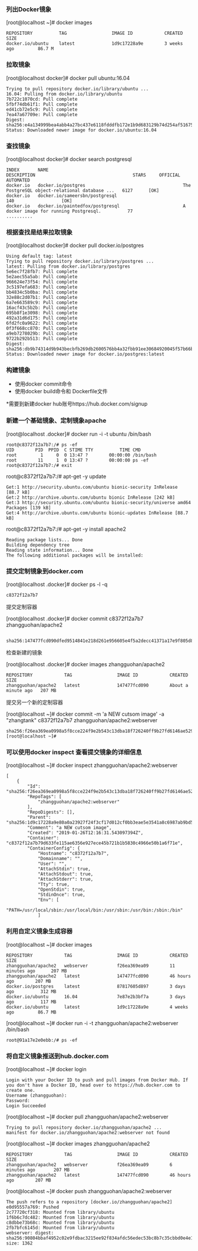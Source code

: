 ### 列出Docker镜象

[root@localhost ~]# docker images

```
REPOSITORY          TAG                 IMAGE ID            CREATED             SIZE
docker.io/ubuntu    latest              1d9c17228a9e        3 weeks ago         86.7 M
```
### 拉取镜象
[root@localhost docker]# docker pull ubuntu:16.04

```
Trying to pull repository docker.io/library/ubuntu ... 
16.04: Pulling from docker.io/library/ubuntu
7b722c1070cd: Pull complete 
5fbf74db61f1: Pull complete 
ed41cb72e5c9: Pull complete 
7ea47a67709e: Pull complete 
Digest: sha256:e4a134999bea4abb4a27bc437e6118fdddfb172e1b9d683129b74d254af51675
Status: Downloaded newer image for docker.io/ubuntu:16.04
```

### 查找镜象

[root@localhost docker]#  docker search postgresql

```
INDEX       NAME                                                   DESCRIPTION                                     STARS     OFFICIAL   AUTOMATED
docker.io   docker.io/postgres                                     The PostgreSQL object-relational database ...   6127      [OK]       
docker.io   docker.io/sameersbn/postgresql                                                                         140                  [OK]
docker.io   docker.io/paintedfox/postgresql                        A docker image for running Postgresql.          77 
..........
```

### 根据查找是结果拉取镜象
[root@localhost docker]# docker pull docker.io/postgres

```
Using default tag: latest
Trying to pull repository docker.io/library/postgres ... 
latest: Pulling from docker.io/library/postgres
5e6ec7f28fb7: Pull complete 
5e2aec55a5ab: Pull complete 
966624e73f54: Pull complete 
3c5197efa683: Pull complete 
bb4834c5b0ba: Pull complete 
32e88c2d07b1: Pull complete 
6a7e663589c9: Pull complete 
16acf43c5b2b: Pull complete 
695b8f1e3098: Pull complete 
492a31d6d175: Pull complete 
6fd2fc0a9622: Pull complete 
0f3f668cc870: Pull complete 
a9eb7278029b: Pull complete 
9722b292b513: Pull complete 
Digest: sha256:db9b74314d9b943becbfb269db2600576bb4a32fbb91ee30684920045f57b66b
Status: Downloaded newer image for docker.io/postgres:latest
```
### 构建镜象


- 使用docker commit命令
- 使用docker build命令和 Dockerfile文件

*需要到新建docker hub账号https://hub.docker.com/signup

### 新建一个基础镜象、定制镜象apache
[root@localhost .docker]# docker  run -i -t ubuntu /bin/bash

```
root@c8372f12a7b7:/# ps -ef
UID        PID  PPID  C STIME TTY          TIME CMD
root         1     0  0 13:47 ?        00:00:00 /bin/bash
root        11     1  0 13:47 ?        00:00:00 ps -ef
root@c8372f12a7b7:/# exit
```

root@c8372f12a7b7:/# apt-get -y update

```
Get:1 http://security.ubuntu.com/ubuntu bionic-security InRelease [88.7 kB]
Get:2 http://archive.ubuntu.com/ubuntu bionic InRelease [242 kB]
Get:3 http://security.ubuntu.com/ubuntu bionic-security/universe amd64 Packages [139 kB]
Get:4 http://archive.ubuntu.com/ubuntu bionic-updates InRelease [88.7 kB]         
```
root@c8372f12a7b7:/# apt-get -y  install apache2

```
Reading package lists... Done
Building dependency tree       
Reading state information... Done
The following additional packages will be installed:
```


### 提交定制镜象到docker.com

[root@localhost .docker]# docker ps -l -q
```
c8372f12a7b7
```

提交定制容器

[root@localhost .docker]# docker commit c8372f12a7b7 zhangguohan/apache2
```

sha256:147477fcd090dfed9514841e218d261e956605e4f5a2decc41371a17e9f805d8
```
检查新建的镜象

[root@localhost .docker]# docker images zhangguohan/apache2
```
REPOSITORY            TAG                 IMAGE ID            CREATED              SIZE
zhangguohan/apache2   latest              147477fcd090        About a minute ago   207 MB
```
提交另一个新的定制容器

[root@localhost ~]# docker commit -m 'a NEW cutsom image' -a "zhangtank" c8372f12a7b7  zhangguohan/apache2:webserver
```
sha256:f26ea369ea0998a5f8cce224f9e2b543c13dba18f726240ff9b27fd6146ae529
[root@localhost ~]# 
```

### 可以使用docker inspect 查看提交镜象的详细信息

[root@localhost ~]# docker inspect zhangguohan/apache2:webserver

```
[
    {
        "Id": "sha256:f26ea369ea0998a5f8cce224f9e2b543c13dba18f726240ff9b27fd6146ae529",
        "RepoTags": [
            "zhangguohan/apache2:webserver"
        ],
        "RepoDigests": [],
        "Parent": "sha256:1d9c17228a9e80a0a23927f24f3cf17d012cf0bb3eae5e3541a8c6987ab9bd5a",
        "Comment": "a NEW cutsom image",
        "Created": "2019-01-26T12:16:31.543097394Z",
        "Container": "c8372f12a7b79d633fe115ae6356e927ece45b721b1b5830c4966e50b1a6f71e",
        "ContainerConfig": {
            "Hostname": "c8372f12a7b7",
            "Domainname": "",
            "User": "",
            "AttachStdin": true,
            "AttachStdout": true,
            "AttachStderr": true,
            "Tty": true,
            "OpenStdin": true,
            "StdinOnce": true,
            "Env": [
                "PATH=/usr/local/sbin:/usr/local/bin:/usr/sbin:/usr/bin:/sbin:/bin"
            ]
 ```

 
### 利用自定义镜象生成容器

[root@localhost ~]# docker images

```
REPOSITORY            TAG                 IMAGE ID            CREATED             SIZE
zhangguohan/apache2   webserver           f26ea369ea09        11 minutes ago      207 MB
zhangguohan/apache2   latest              147477fcd090        46 hours ago        207 MB
docker.io/postgres    latest              87817605d897        3 days ago          312 MB
docker.io/ubuntu      16.04               7e87e2b3bf7a        3 days ago          117 MB
docker.io/ubuntu      latest              1d9c17228a9e        4 weeks ago         86.7 MB
```

[root@localhost ~]# docker run -i -t zhangguohan/apache2:webserver /bin/bash

```
root@91a17e2e0ebb:/# ps -ef
```

### 将自定义镜象推送到hub.docker.com

[root@localhost ~]#  docker login

```
Login with your Docker ID to push and pull images from Docker Hub. If you don't have a Docker ID, head over to https://hub.docker.com to create one.
Username (zhangguohan): 
Password: 
Login Succeeded
```
[root@localhost ~]# docker pull  zhangguohan/apache2:webserver

```
Trying to pull repository docker.io/zhangguohan/apache2 ... 
manifest for docker.io/zhangguohan/apache2:webserver not found

```
[root@localhost ~]# docker images zhangguohan/apache2

```
REPOSITORY            TAG                 IMAGE ID            CREATED             SIZE
zhangguohan/apache2   webserver           f26ea369ea09        6 minutes ago       207 MB
zhangguohan/apache2   latest              147477fcd090        46 hours ago        207 MB
```
[root@localhost ~]# docker push  zhangguohan/apache2:webserver 

```
The push refers to a repository [docker.io/zhangguohan/apache2]
e0d95557a769: Pushed 
2c77720cf318: Mounted from library/ubuntu 
1f6b6c7dc482: Mounted from library/ubuntu 
c8dbbe73b68c: Mounted from library/ubuntu 
2fb7bfc6145d: Mounted from library/ubuntu 
webserver: digest: sha256:90804bbaf4952c02e9fdbac3215ee92f834afdc56edec53bc8b7c35cbbd0e4e1 size: 1362
```